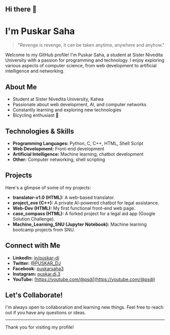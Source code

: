 ## Hi there 👋

<!--
**PUSKAR-DJ/PUSKAR-DJ** is a ✨ _special_ ✨ repository because its `README.md` (this file) appears on your GitHub profile.

Here are some ideas to get you started:

- 🔭 I’m currently working on ...
- 🌱 I’m currently learning ...
- 👯 I’m looking to collaborate on ...
- 🤔 I’m looking for help with ...
- 💬 Ask me about ...
- 📫 How to reach me: ...
- 😄 Pronouns: ...
- ⚡ Fun fact: ...
-->

# I'm Puskar Saha 

> "Revenge is revenge, it can be taken anytime, anywhere and anyhow."

Welcome to my GitHub profile! I'm Puskar Saha, a student at Sister Nivedita University with a passion for programming and technology. I enjoy exploring various aspects of computer science, from web development to artificial intelligence and networking.

## About Me

* Student at Sister Nivedita University, Katwa
* Passionate about web development, AI, and computer networks
* Constantly learning and exploring new technologies
* Bicycling enthusiast 🚴

## Technologies & Skills

* **Programming Languages:** Python, C, C++, HTML, Shell Script
* **Web Development:** Front-end development
* **Artificial Intelligence:** Machine learning, chatbot development
* **Other:** Computer networking, shell scripting

## Projects

Here's a glimpse of some of my projects:

* **translator-v1.0 (HTML):** A web-based translator.
* **project_eve (C++):** A private AI-powered chatbot for legal assistance.
* **Web-Dev (HTML):** My first functional front-end web page.
* **case_compass (HTML):** A forked project for a legal aid app (Google Solution Challenge).
* **Machine_Learning_SNU (Jupyter Notebook):** Machine learning bootcamp projects from SNU.

## Connect with Me

* **LinkedIn:** [in/puskar-dj](https://www.linkedin.com/in/puskar-dj)
* **Twitter:** [@PUSKAR_DJ](https://twitter.com/PUSKAR_DJ)
* **Facebook:** [puskarsaha3](https://www.facebook.com/puskarsaha3)
* **Instagram:** [puskar.dj.3](https://www.instagram.com/puskar.dj.3/)
* **YouTube:** [https://youtube.com/@psdj](https://youtube.com/@psdj)

## Let's Collaborate!

I'm always open to collaboration and learning new things. Feel free to reach out if you have any questions or ideas.

---

Thank you for visiting my profile!
